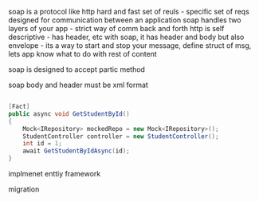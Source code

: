 soap is a protocol like http hard and fast set of reuls - specific set of reqs designed for communication between an application soap handles two layers of your app - strict way of comm back and forth http is self descriptive - has header, etc with soap, it has header and body but also envelope - its a way to start and stop your message, define struct of msg, lets app know what to do with rest of content

soap is designed to accept partic method

soap body and header must be xml format

```C#

[Fact]
public async void GetStudentById()
{
	Mock<IRepository> mockedRepo = new Mock<IRepository>();
	StudentController controller = new StudentController();
	int id = 1;
	await GetStudentByIdAsync(id);
}
```

implmenet enttiy framework

migration
